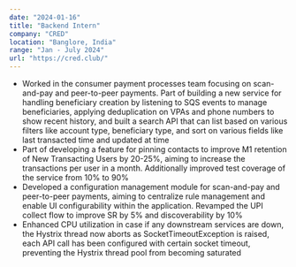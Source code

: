 ```yaml
---
date: "2024-01-16"
title: "Backend Intern"
company: "CRED"
location: "Banglore, India"
range: "Jan - July 2024"
url: "https://cred.club/"
---
```


- Worked in the consumer payment processes team focusing on scan-and-pay and peer-to-peer payments. Part of building a new service for handling beneficiary creation by listening to SQS events to manage beneficiaries, applying deduplication on VPAs and phone numbers to show recent history, and built a search API that can list based on various filters like account type, beneficiary type, and sort on various fields like last transacted time and updated at time
- Part of developing a feature for pinning contacts to improve M1 retention of New Transacting Users by 20-25%, aiming to increase the transactions per user in a month. Additionally
improved test coverage of the service from 10% to 90%
- Developed a configuration management module for scan-and-pay and peer-to-peer payments, aiming to centralize rule management and enable UI configurability within the application. Revamped the UPI collect flow to improve SR by 5% and discoverability by 10%
- Enhanced CPU utilization in case if any downstream services are down, the Hystrix thread now aborts as SocketTimeoutException is raised, each API call has been configured with certain socket timeout, preventing the Hystrix thread pool from becoming saturated
